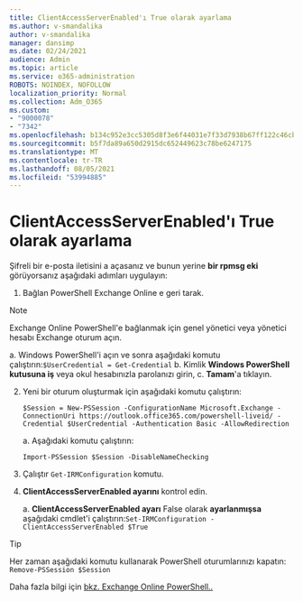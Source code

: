 ```yaml
---
title: ClientAccessServerEnabled'ı True olarak ayarlama
ms.author: v-smandalika
author: v-smandalika
manager: dansimp
ms.date: 02/24/2021
audience: Admin
ms.topic: article
ms.service: o365-administration
ROBOTS: NOINDEX, NOFOLLOW
localization_priority: Normal
ms.collection: Adm_O365
ms.custom:
- "9000078"
- "7342"
ms.openlocfilehash: b134c952e3cc5305d8f3e6f44031e7f33d7938b67ff122c46cb74bbd33cbf59e
ms.sourcegitcommit: b5f7da89a650d2915dc652449623c78be6247175
ms.translationtype: MT
ms.contentlocale: tr-TR
ms.lasthandoff: 08/05/2021
ms.locfileid: "53994885"
---
```

# <a name="set-clientaccessserverenabled-to-true"></a>ClientAccessServerEnabled'ı True olarak ayarlama

Şifreli bir e-posta iletisini a açasanız ve bunun yerine **bir rpmsg eki** görüyorsanız aşağıdaki adımları uygulayın:

1. Bağlan PowerShell Exchange Online e geri tarak.

> [!NOTE]
> Exchange Online PowerShell'e bağlanmak için genel yönetici veya yönetici hesabı Exchange oturum açın.

   a. Windows PowerShell'i açın ve sonra aşağıdaki komutu çalıştırın:`$UserCredential = Get-Credential`
b. Kimlik **Windows PowerShell kutusuna iş** veya okul hesabınızla parolanızı girin, c. **Tamam**'a tıklayın. 

2. Yeni bir oturum oluşturmak için aşağıdaki komutu çalıştırın:

    `$Session = New-PSSession -ConfigurationName Microsoft.Exchange -ConnectionUri https://outlook.office365.com/powershell-liveid/ -Credential $UserCredential -Authentication Basic -AllowRedirection`

    a. Aşağıdaki komutu çalıştırın:
    
    `Import-PSSession $Session -DisableNameChecking`

3. Çalıştır `Get-IRMConfiguration` komutu.

4. **ClientAccessServerEnabled ayarını** kontrol edin. 

    a. **ClientAccessServerEnabled ayarı** False olarak **ayarlanmışsa** aşağıdaki cmdlet'i çalıştırın:`Set-IRMConfiguration -ClientAccessServerEnabled $True`

> [!TIP]
> Her zaman aşağıdaki komutu kullanarak PowerShell oturumlarınızı kapatın: `Remove-PSSession $Session`

Daha fazla bilgi için [bkz. Exchange Online PowerShell..](https://docs.microsoft.com/powershell/exchange/connect-to-exchange-online-powershell)

